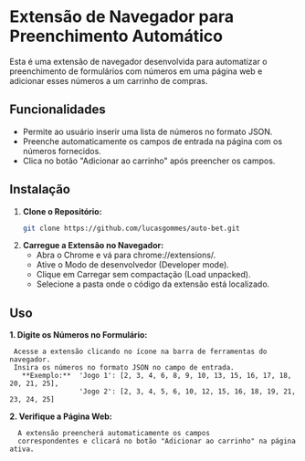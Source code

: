 # Extensão de Navegador para Preenchimento Automático

Esta é uma extensão de navegador desenvolvida para automatizar o preenchimento de formulários com números em uma página web e adicionar esses números a um carrinho de compras.

## Funcionalidades

- Permite ao usuário inserir uma lista de números no formato JSON.
- Preenche automaticamente os campos de entrada na página com os números fornecidos.
- Clica no botão "Adicionar ao carrinho" após preencher os campos.

## Instalação

1. **Clone o Repositório:**
   ```bash
   git clone https://github.com/lucasgommes/auto-bet.git

2. **Carregue a Extensão no Navegador:**
   - Abra o Chrome e vá para chrome://extensions/.
   - Ative o Modo de desenvolvedor (Developer mode).
   - Clique em Carregar sem compactação (Load unpacked).
   - Selecione a pasta onde o código da extensão está localizado.

## Uso
  **1. Digite os Números no Formulário:**
  
     Acesse a extensão clicando no ícone na barra de ferramentas do navegador.
     Insira os números no formato JSON no campo de entrada.
       **Exemplo:**  'Jogo 1': [2, 3, 4, 6, 8, 9, 10, 13, 15, 16, 17, 18, 20, 21, 25], 
                     'Jogo 2': [2, 3, 4, 5, 6, 10, 12, 15, 16, 18, 19, 21, 23, 24, 25]
                    
  **2. Verifique a Página Web:**
  
      A extensão preencherá automaticamente os campos
      correspondentes e clicará no botão "Adicionar ao carrinho" na página ativa.
